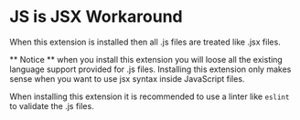 # JS is JSX Workaround

When this extension is installed then all .js files are treated like .jsx files.

** Notice ** when you install this extension you will loose all the existing language support provided for .js files. Installing this extension only makes sense when you want to use jsx syntax inside JavaScript files.

When installing this extension it is recommended to use a linter like `eslint` to validate the .js files.

